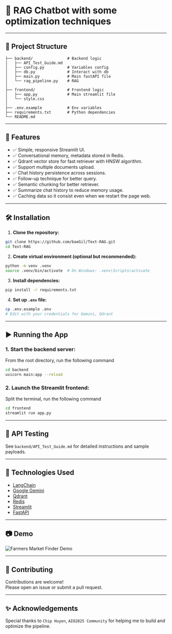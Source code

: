 # 🧠 RAG Chatbot with some optimization techniques

---

## 📂 Project Structure

```
├── backend/               # Backend logic
|   ├── API_Test_Guide.md  
│   ├── config.py          # Variables config
│   ├── db.py              # Interact with db
│   ├── main.py            # Main fastAPI file
│   └── rag_pipeline.py    # RAG 
│
├── frontend/              # Frontend logic
│   ├── app.py             # Main streamlit file
│   └── style.css
│
├── .env.example           # Env variables
├── requirements.txt       # Python dependencies
└── README.md              
```

---

## 🚀 Features

- ✅ Simple, responsive Streamlit UI.
- ✅ Conversational memory, metadata stored in Redis.
- ✅ Qdrant vector store for fast retriever with HNSW algorithm.
- ✅ Support multiple documents upload.
- ✅ Chat history persistence across sessions.
- ✅ Follow-up technique for better query.
- ✅ Semantic chunking for better retriever.
- ✅ Summarize chat history to reduce memory usage.
- ✅ Caching data so it consist even when we restart the page web.

---

## 🛠️ Installation

1. **Clone the repository:**

```bash
git clone https://github.com/baeGil/Text-RAG.git
cd Text-RAG
```

2. **Create virtual environment (optional but recommended):**

```bash
python -m venv .venv
source .venv/bin/activate  # On Windows: .venv\Scripts\activate
```

3. **Install dependencies:**

```bash
pip install -r requirements.txt
```

4. **Set up `.env` file:**

```bash
cp .env.example .env
# Edit with your credentials for Gemini, Qdrant
```

---

## ▶️ Running the App

### 1. Start the backend server:
From the root directory, run the following command
```bash
cd backend
uvicorn main:app --reload
```

### 2. Launch the Streamlit frontend:
Split the terminal, run the following command
```bash
cd frontend
streamlit run app.py
```

---

## 🧪 API Testing

See `backend/API_Test_Guide.md` for detailed instructions and sample payloads.

---

## 🧠 Technologies Used

- [LangChain](https://www.langchain.com/)
- [Google Gemini](https://ai.google.dev/)
- [Qdrant](https://qdrant.tech/)
- [Redis](https://redis.io/)
- [Streamlit](https://streamlit.io/)
- [FastAPI](https://fastapi.tiangolo.com/)
---

## 📷 Demo

![Farmers Market Finder Demo](Demo.gif)

---

## 🤝 Contributing

Contributions are welcome!  
Please open an issue or submit a pull request.

---

## ✨ Acknowledgements

Special thanks to `Chip Huyen`, `AIO2025 Community` for helping me to build and optimize the pipeline.